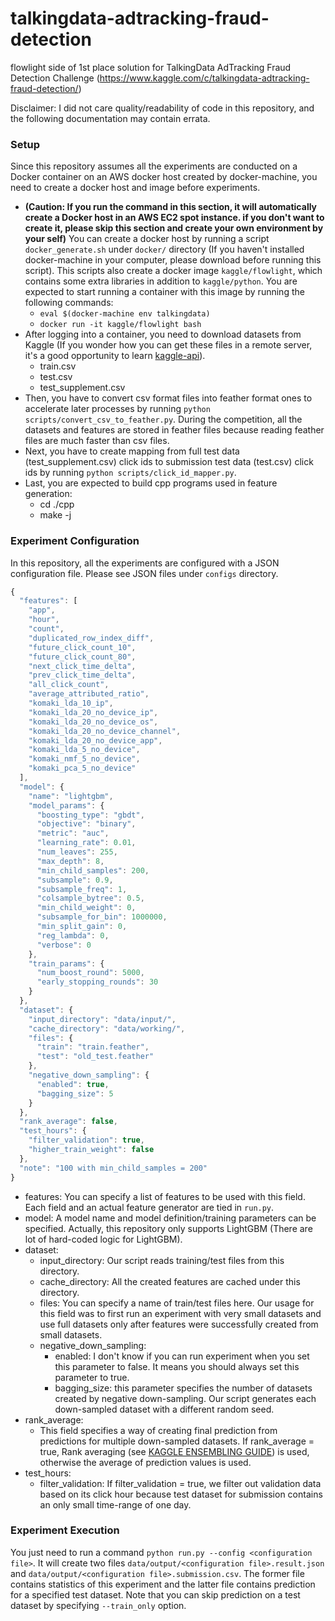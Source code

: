# talkingdata-adtracking-fraud-detection
flowlight side of 1st place solution for TalkingData AdTracking Fraud Detection Challenge (https://www.kaggle.com/c/talkingdata-adtracking-fraud-detection/)

Disclaimer: I did not care quality/readability of code in this repository, and the following documentation may contain errata.  

### Setup
Since this repository assumes all the experiments are conducted on a Docker container on an AWS docker host created by docker-machine, you need to create a docker host and image before experiments.
* **(Caution: If you run the command in this section, it will automatically create a Docker host in an AWS EC2 spot instance. if you don't want to create it, please skip this section and create your own environment by your self)** 
You can create a docker host by running a script `docker_generate.sh` under `docker/` directory (If you haven't installed docker-machine in your computer, please download before running this script). This scripts also create a docker image `kaggle/flowlight`, which contains some extra libraries in addition to `kaggle/python`.
You are expected to start running a container with this image by running the following commands:
  * `eval $(docker-machine env talkingdata)` 
  * `docker run -it kaggle/flowlight bash`
* After logging into a container, you need to download datasets from Kaggle (If you wonder how you can get these files in a remote server, it's a good opportunity to learn [kaggle-api](https://github.com/Kaggle/kaggle-api])).
  * train.csv
  * test.csv
  * test_supplement.csv
* Then, you have to convert csv format files into feather format ones to accelerate later processes by running `python scripts/convert_csv_to_feather.py`.
During the competition, all the datasets and features are stored in feather files because reading feather files are much faster than csv files. 
* Next, you have to create mapping from full test data (test_supplement.csv) click ids to submission test data (test.csv) click ids by running `python scripts/click_id_mapper.py`. 
* Last, you are expected to build cpp programs used in feature generation:
  * cd ./cpp
  * make -j
### Experiment Configuration
In this repository, all the experiments are configured with a JSON configuration file. 
Please see JSON files under `configs` directory. 
  
```javascript  
{
  "features": [
    "app",
    "hour",
    "count",
    "duplicated_row_index_diff",
    "future_click_count_10",
    "future_click_count_80",
    "next_click_time_delta",
    "prev_click_time_delta",
    "all_click_count",
    "average_attributed_ratio",
    "komaki_lda_10_ip",
    "komaki_lda_20_no_device_ip",
    "komaki_lda_20_no_device_os",
    "komaki_lda_20_no_device_channel",
    "komaki_lda_20_no_device_app",
    "komaki_lda_5_no_device",
    "komaki_nmf_5_no_device",
    "komaki_pca_5_no_device"
  ],
  "model": {
    "name": "lightgbm",
    "model_params": {
      "boosting_type": "gbdt",
      "objective": "binary",
      "metric": "auc",
      "learning_rate": 0.01,
      "num_leaves": 255,
      "max_depth": 8,
      "min_child_samples": 200,
      "subsample": 0.9,
      "subsample_freq": 1,
      "colsample_bytree": 0.5,
      "min_child_weight": 0,
      "subsample_for_bin": 1000000,
      "min_split_gain": 0,
      "reg_lambda": 0,
      "verbose": 0
    },
    "train_params": {
      "num_boost_round": 5000,
      "early_stopping_rounds": 30
    }
  },
  "dataset": {
    "input_directory": "data/input/",
    "cache_directory": "data/working/",
    "files": {
      "train": "train.feather",
      "test": "old_test.feather"
    },
    "negative_down_sampling": {
      "enabled": true,
      "bagging_size": 5
    }
  },
  "rank_average": false,
  "test_hours": {
    "filter_validation": true,
    "higher_train_weight": false
  },
  "note": "100 with min_child_samples = 200"
}
```
* features: You can specify a list of features to be used with this field. Each field and an actual feature generator are tied in `run.py`.
* model: A model name and model definition/training parameters can be specified. Actually, this repository only supports LightGBM (There are lot of hard-coded logic for LightGBM).
* dataset: 
  * input_directory: Our script reads training/test files from this directory.
  * cache_directory: All the created features are cached under this directory.
  * files: You can specify a name of train/test files here. Our usage for this field was to first run an experiment with very small datasets and use full datasets only after features were successfully created from small datasets.
  * negative_down_sampling:
     * enabled: I don't know if you can run experiment when you set this parameter to false. It means you should always set this parameter to true.
     * bagging_size: this parameter specifies the number of datasets created by negative down-sampling. Our script generates each down-sampled dataset with a different random seed. 
* rank_average:
  * This field specifies a way of creating final prediction from predictions for multiple down-sampled datasets. If rank_average = true, Rank averaging (see [KAGGLE ENSEMBLING GUIDE](https://mlwave.com/kaggle-ensembling-guide/)) is used, otherwise the average of prediction values is used.
* test_hours:
  * filter_validation: If filter_validation = true, we filter out validation data based on its click hour because test dataset for submission contains an only small time-range of one day.  
### Experiment Execution
You just need to run a command `python run.py --config <configuration file>`. It will create two files `data/output/<configuration file>.result.json` and `data/output/<configuration file>.submission.csv`. The former file contains statistics of this experiment and the latter file contains prediction for a specified test dataset. Note that you can skip prediction on a test dataset by specifying `--train_only` option.   
